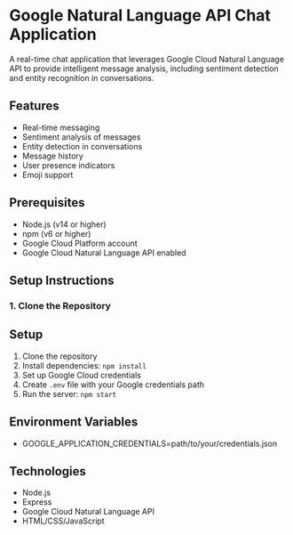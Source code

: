 # Google Natural Language API Chat Application

A real-time chat application that leverages Google Cloud Natural Language API to provide intelligent message analysis, including sentiment detection and entity recognition in conversations.

## Features
- Real-time messaging
- Sentiment analysis of messages
- Entity detection in conversations
- Message history
- User presence indicators
- Emoji support

## Prerequisites
- Node.js (v14 or higher)
- npm (v6 or higher)
- Google Cloud Platform account
- Google Cloud Natural Language API enabled

## Setup Instructions

### 1. Clone the Repository

## Setup
1. Clone the repository
2. Install dependencies: `npm install`
3. Set up Google Cloud credentials
4. Create `.env` file with your Google credentials path
5. Run the server: `npm start`

## Environment Variables
- GOOGLE_APPLICATION_CREDENTIALS=path/to/your/credentials.json

## Technologies
- Node.js
- Express
- Google Cloud Natural Language API
- HTML/CSS/JavaScript 